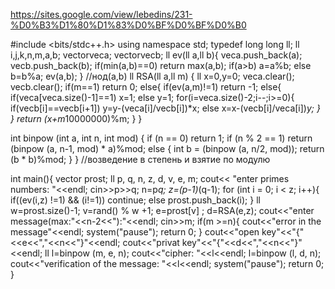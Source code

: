 https://sites.google.com/view/lebedins/231-%D0%B3%D1%80%D1%83%D0%BF%D0%BF%D0%B0   

#include <bits/stdc++.h>
using namespace std;
typedef long long ll;
ll i,j,k,n,m,a,b;
vector<ll>veca;
vector<ll>vecb;
ll ev(ll a,ll b){
    veca.push_back(a);
    vecb.push_back(b);
    if(min(a,b)==0)
        return max(a,b);
    if(a>b)
        a=a%b;
    else
        b=b%a;
    ev(a,b);
}
//нод(a,b)
ll RSA(ll a,ll m)
{
    ll x=0,y=0;
    veca.clear();
    vecb.clear();
    if(m==1)
        return 0;
    else{
            if(ev(a,m)!=1)
                return -1;
            else{
                    if(veca[veca.size()-1]==1)
                        x=1;
                    else
                        y=1;
                    for(i=veca.size()-2;i--;i>=0){
                            if(vecb[i]==vecb[i+1])
                                y=y-(veca[i]/vecb[i])*x;
                            else
                                x=x-(vecb[i]/veca[i])*y;
                    }
            }
   return (x+m*10000000)%m;
    }
}



int binpow (int a, int n, int mod) {
	if (n == 0)
		return 1;
	if (n % 2 == 1)
		return (binpow (a, n-1, mod) * a)%mod;
	else {
		int b = (binpow (a, n/2, mod));
		return (b * b)%mod;
	}
}
//возведение в степень и взятие по модулю


int main(){
   vector <ll> prost;
   ll p, q, n, z, d, v, e, m;
       cout<< "enter primes numbers: "<<endl;
       cin>>p>>q;
n=p*q;
z=(p-1)*(q-1);
       for (int i = 0; i < z; i++){
            if((ev(i,z) !=1) && (i!=1))
                 continue;
            else
                 prost.push_back(i);
            }
   ll w=prost.size()-1;
v=rand() %  w +1;
e=prost[v]  ;
d=RSA(e,z);
       cout<<"enter message(max:"<<n-2<<"):"<<endl;
       cin>>m;
         if(m >=n){
                cout<<"error in the message"<<endl;
                system("pause");
                return 0;
         }
       cout<<"open key"<<"{"<<e<<","<<n<<"}"<<endl;
       cout<<"privat key"<<"{"<<d<<","<<n<<"}"<<endl;
ll l=binpow (m, e, n);
       cout<<"cipher: "<<l<<endl;
l=binpow (l, d, n);
       cout<<"verification of the message: "<<l<<endl;
       system("pause");
   return 0;
}
